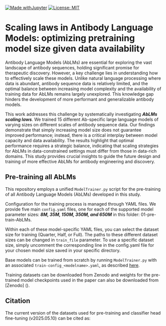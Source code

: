 [![Made withJupyter](https://img.shields.io/badge/Made%20with-Jupyter-orange?logo=Jupyter)](https://jupyter.org/try)
[![License: MIT](https://img.shields.io/badge/License-MIT-green.svg)](https://opensource.org/licenses/MIT)

# Scaling laws in Antibody Language Models: optimizing pretraining model size given data availability

Antibody Language Models (AbLMs) are essential for exploring the vast landscape of antibody sequences, holding significant promise for therapeutic discovery. However, a key challenge lies in understanding how to effectively scale these models. Unlike natural language processing where data is abundant, antibody sequence data is relatively limited, and the optimal balance between increasing model complexity and the availability of training data for AbLMs remains largely unexplored. This knowledge gap hinders the development of more performant and generalizable antibody models.

This work addresses this challenge by systematically investigating ***AbLMs scaling laws***. We trained 15 different Ab-specific large language models of varying sizes on different scales of antibody sequence data. Our findings demonstrate that simply increasing model size does not guarantee improved performance; instead, there is a critical interplay between model capacity and data availability. The results highlight that optimal performance requires a strategic balance, indicating that scaling strategies for AbLMs in data-constrained settings must differ from those in data-rich domains. This study provides crucial insights to guide the future design and training of more effective AbLMs for antibody engineering and discovery.

## Pre-training all AbLMs
This repository employs a unified `ModelTrainer.py` script for the pre-training of all Antibody Language Models (AbLMs) developed in this study.

Configuration for the training process is managed through YAML files. We provide five main `config.yaml` files, one for each of the supported model parameter sizes: ***8M, 35M, 150M, 350M, and 650M*** in this folder: 01-pre-train-AbLMs.

Within each of these model-specific YAML files, you can select the dataset size for training (Quarter, Half, or Full). The paths to these different dataset sizes can be changed in `train_file` parameter. To use a specific dataset size, simply uncomment the corresponding line in the config.yaml file for your chosen model size saved in your specific directory.

Base models can be trained from scratch by running `ModelTrainer.py` with an associated `train-config_<modelname>.yaml`, as described [here](https://github.com/brineylab/deepspeed/tree/main).

Training datasets can be downloaded from Zenodo and weights for the pre-trained model checkpoints used in the paper can also be downloaded from [Zenodo] ().




## Citation


The current version of the datasets used for pre-training and classifier head fine-tuning (v2025.05.10) can be cited as:


